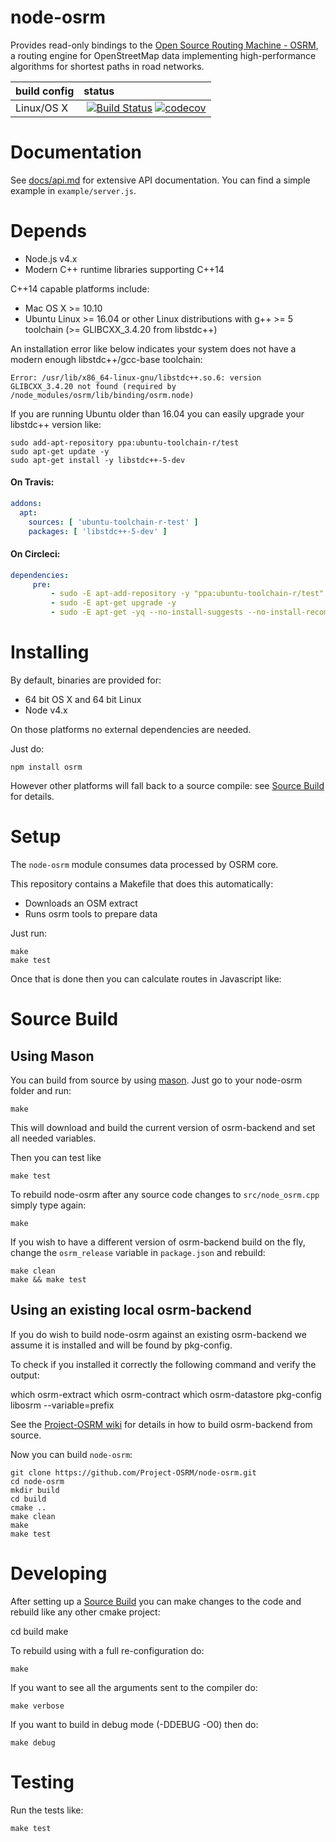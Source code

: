 # node-osrm

Provides read-only bindings to the [Open Source Routing Machine - OSRM](https://github.com/Project-OSRM/osrm-backend), a routing engine for OpenStreetMap data implementing high-performance algorithms for shortest paths in road networks.


| build config | status |
|:-------------|:------------|
| Linux/OS X   | [![Build Status](https://travis-ci.org/Project-OSRM/node-osrm.svg?branch=master)](https://travis-ci.org/Project-OSRM/node-osrm) [![codecov](https://codecov.io/gh/Project-OSRM/node-osrm/branch/master/graph/badge.svg)](https://codecov.io/gh/Project-OSRM/node-osrm) |

# Documentation

See [docs/api.md](docs/api.md) for extensive API documentation. You can find a simple example in `example/server.js`.

# Depends

 - Node.js v4.x
 - Modern C++ runtime libraries supporting C++14

C++14 capable platforms include:

  - Mac OS X >= 10.10
  - Ubuntu Linux >= 16.04 or other Linux distributions with g++ >= 5 toolchain (>= GLIBCXX_3.4.20 from libstdc++)

An installation error like below indicates your system does not have a modern enough libstdc++/gcc-base toolchain:

```
Error: /usr/lib/x86_64-linux-gnu/libstdc++.so.6: version GLIBCXX_3.4.20 not found (required by /node_modules/osrm/lib/binding/osrm.node)
```

If you are running Ubuntu older than 16.04 you can easily upgrade your libstdc++ version like:

```
sudo add-apt-repository ppa:ubuntu-toolchain-r/test
sudo apt-get update -y
sudo apt-get install -y libstdc++-5-dev
```

#### On Travis:

```yml
addons:
  apt:
    sources: [ 'ubuntu-toolchain-r-test' ]
    packages: [ 'libstdc++-5-dev' ]
```

#### On Circleci:

```yml
dependencies:
     pre:
         - sudo -E apt-add-repository -y "ppa:ubuntu-toolchain-r/test"
         - sudo -E apt-get upgrade -y
         - sudo -E apt-get -yq --no-install-suggests --no-install-recommends --force-yes install libstdc++-5-dev
```


# Installing

By default, binaries are provided for:

 - 64 bit OS X and 64 bit Linux
 - Node v4.x

On those platforms no external dependencies are needed.

Just do:

    npm install osrm

However other platforms will fall back to a source compile: see [Source Build](#source-build) for details.

# Setup

The `node-osrm` module consumes data processed by OSRM core.

This repository contains a Makefile that does this automatically:

- Downloads an OSM extract
- Runs osrm tools to prepare data

Just run:

    make
    make test

Once that is done then you can calculate routes in Javascript like:


# Source Build

## Using Mason

You can build from source by using [mason](https://github.com/mapbox/mason).
Just go to your node-osrm folder and run:

```
make
```

This will download and build the current version of osrm-backend and set all needed variables.

Then you can test like

```
make test
```

To rebuild node-osrm after any source code changes to `src/node_osrm.cpp` simply type again:

```
make
```

If you wish to have a different version of osrm-backend build on the fly, change the `osrm_release` variable in `package.json` and rebuild:

```
make clean
make && make test
```

## Using an existing local osrm-backend

If you do wish to build node-osrm against an existing osrm-backend we assume it is installed and will be found by pkg-config.

To check if you installed it correctly the following command and verify the output:

  which osrm-extract
  which osrm-contract
  which osrm-datastore
  pkg-config libosrm --variable=prefix

See the [Project-OSRM wiki](https://github.com/Project-OSRM/osrm-backend/wiki/Building%20OSRM) for details in how to build osrm-backend from source.

Now you can build `node-osrm`:

    git clone https://github.com/Project-OSRM/node-osrm.git
    cd node-osrm
    mkdir build
    cd build
    cmake ..
    make clean
    make
    make test

# Developing

After setting up a [Source Build](#source-build) you can make changes to the code and rebuild like any other cmake project:

  cd build
  make

To rebuild using with a full re-configuration do:

    make

If you want to see all the arguments sent to the compiler do:

    make verbose

If you want to build in debug mode (-DDEBUG -O0) then do:

    make debug

# Testing

Run the tests like:

    make test

